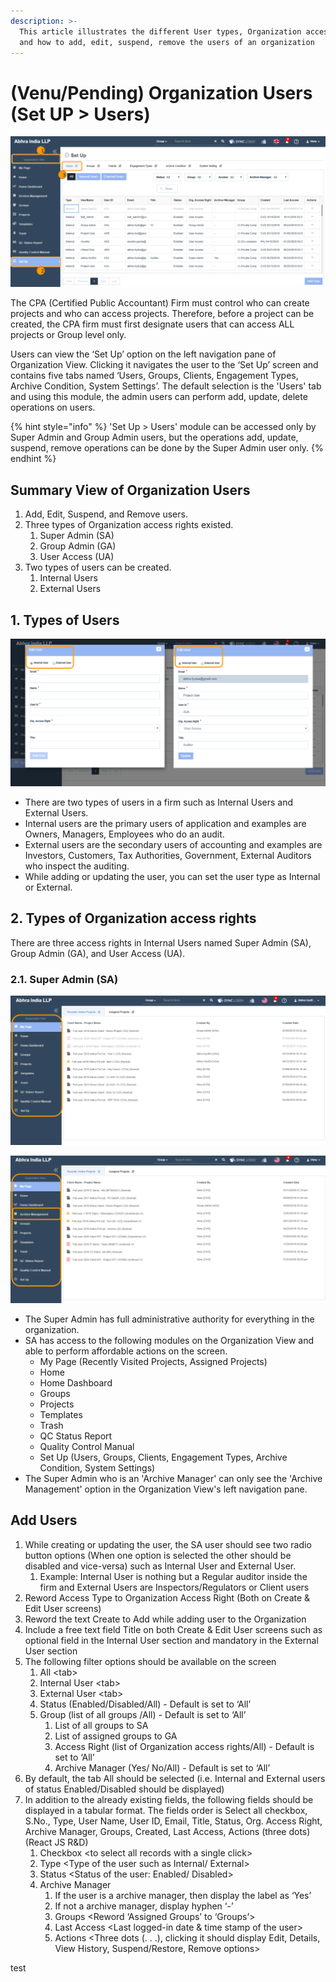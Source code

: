 ```yaml
---
description: >-
  This article illustrates the different User types, Organization access rights
  and how to add, edit, suspend, remove the users of an organization
---
```


# \(Venu/Pending\) Organization Users \(Set UP &gt; Users\)

![Organization View &amp;gt; Set Up &amp;gt; Users](../../.gitbook/assets/set-up-users.png)

The CPA \(Certified Public Accountant\) Firm must control who can create projects and who can access projects. Therefore, before a project can be created, the CPA firm must first designate users that can access ALL projects or Group level only.

Users can view the ‘Set Up’ option on the left navigation pane of Organization View. Clicking it navigates the user to the ‘Set Up’ screen and contains five tabs named ‘Users, Groups, Clients, Engagement Types, Archive Condition, System Settings’. The default selection is the 'Users' tab and using this module, the admin users can perform add, update, delete operations on users.

{% hint style="info" %}
'Set Up &gt; Users' module can be accessed only by Super Admin and Group Admin users, but the operations add, update, suspend, remove operations can be done by the Super Admin user only.
{% endhint %}

## Summary View of Organization Users

1. Add, Edit, Suspend, and Remove users.
2. Three types of Organization access rights existed.
   1. Super Admin \(SA\)
   2. Group Admin \(GA\)
   3. User Access \(UA\)
3. Two types of users can be created.
   1. Internal Users
   2. External Users

## 1. Types of Users

![Organization View &amp;gt; Set Up &amp;gt; Users &amp;gt; Add User/ Edit User](../../.gitbook/assets/user-types%20%281%29.png)

* There are two types of users in a firm such as Internal Users and External Users.
* Internal users are the primary users of application and examples are Owners, Managers, Employees who do an audit.
* External users are the secondary users of accounting and examples are Investors, Customers, Tax Authorities, Government, External Auditors who inspect the auditing.
* While adding or updating the user, you can set the user type as Internal or External.

## 2. **Types of Organization access rights**

There are three access rights in Internal Users named Super Admin \(SA\), Group Admin \(GA\), and User Access \(UA\).

### 2.1. Super Admin \(SA\)

![Organization View&apos;s left navigation menu options to Super Admin](../../.gitbook/assets/sa%20%282%29.png)

![Organization View&apos;s left navigation menu options to Super Admin with Archive Manager permission](../../.gitbook/assets/sa-am.png)

* The Super Admin has full administrative authority for everything in the organization.
* SA has access to the following modules on the Organization View and able to perform affordable actions on the screen.
  * My Page \(Recently Visited Projects, Assigned Projects\)
  * Home
  * Home Dashboard
  * Groups
  * Projects
  * Templates
  * Trash
  * QC Status Report
  * Quality Control Manual
  * Set Up \(Users, Groups, Clients, Engagement Types, Archive Condition, System Settings\)
* The Super Admin who is an 'Archive Manager' can only see the 'Archive Management' option in the Organization View's left navigation pane.

## Add Users

1. While creating or updating the user, the SA user should see two radio button options \(When one option is selected the other should be disabled and vice-versa\) such as Internal User and External User.
   1. Example: Internal User is nothing but a Regular auditor inside the firm and External Users are Inspectors/Regulators or Client users
2. Reword Access Type to Organization Access Right \(Both on Create & Edit User screens\)
3. Reword the text Create to Add while adding user to the Organization
4. Include a free text field Title on both Create & Edit User screens such as optional field in the Internal User section and mandatory in the External User section
5. The following filter options should be available on the screen
   1. All &lt;tab&gt;
   2. Internal User &lt;tab&gt;
   3. External User &lt;tab&gt;
   4. Status \(Enabled/Disabled/All\) - Default is set to ‘All’
   5. Group \(list of all groups /All\) - Default is set to ‘All’
      1. List of all groups to SA
      2. List of assigned groups to GA
      3. Access Right \(list of Organization access rights/All\) - Default is set to ‘All’
      4. Archive Manager \(Yes/ No/All\) - Default is set to ‘All’
6. By default, the tab All should be selected \(i.e. Internal and External users of status Enabled/Disabled should be displayed\)
7. In addition to the already existing fields, the following fields should be displayed in a tabular format. The fields order is Select all checkbox, S.No., Type, User Name, User ID, Email, Title, Status, Org. Access Right, Archive Manager, Groups, Created, Last Access, Actions \(three dots\) \(React JS R&D\)
   1. Checkbox &lt;to select all records with a single click&gt;
   2. Type &lt;Type of the user such as Internal/ External&gt;
   3. Status &lt;Status of the user: Enabled/ Disabled&gt;
   4. Archive Manager
      1. If the user is a archive manager, then display the label as ‘Yes’
      2. If not a archive manager, display hyphen ‘-’
      3. Groups &lt;Reword ‘Assigned Groups’ to ‘Groups’&gt;
      4. Last Access &lt;Last logged-in date & time stamp of the user&gt;
      5. Actions &lt;Three dots \(. . .\), clicking it should display Edit, Details, View History, Suspend/Restore, Remove options&gt;

test

